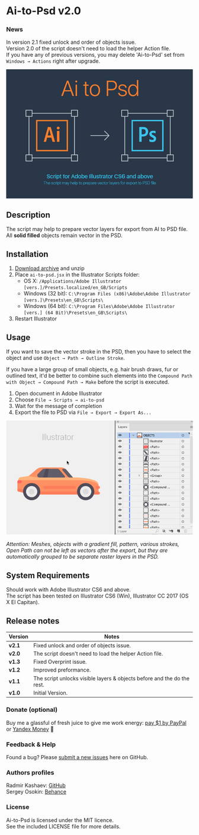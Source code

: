 # Ai-to-Psd v2.0
### News
In version 2.1 fixed unlock and order of objects issue.  
Version 2.0 of the script doesn't need to load the helper Action file.  
If you have any of previous versions, you may delete 'Ai-to-Psd' set from `Windows → Actions` right after upgrade.

![ai-to-psd](images/cover.jpg)

## Description
The script may help to prepare vector layers for export from AI to PSD file.  
All **solid filled** objects remain vector in the PSD.


## Installation 

1. [Download archive] and unzip
2. Place `ai-to-psd.jsx` in the Illustrator Scripts folder:
	- OS X: `/Applications/Adobe Illustrator [vers.]/Presets.localized/en_GB/Scripts`
	- Windows (32 bit): `C:\Program Files (x86)\Adobe\Adobe Illustrator [vers.]\Presets\en_GB\Scripts\`
	- Windows (64 bit): `C:\Program Files\Adobe\Adobe Illustrator [vers.] (64 Bit)\Presets\en_GB\Scripts\`
3. Restart Illustrator

[Download archive]: https://github.com/creold/ai-to-psd/archive/master.zip 

## Usage 

If you want to save the vector stroke in the PSD, then you have to select the object and use `Object → Path → Outline Stroke`. 

If you have a large group of small objects, e.g. hair brush draws, fur or outlined text, it'd be better to combine such elements into the `Compound Path with Object → Compound Path → Make` before the script is executed. 

1. Open document in Adobe Illustrator
2. Choose `File → Scripts → ai-to-psd`
3. Wait for the message of completion
4. Export the file to PSD via `File → Export → Export As...`

![ai-to-psd](images/usage.gif)

*Attention: Meshes, objects with a gradient fill, pattern, various strokes, Open Path can not be left as vectors after the export, but they are automatically grouped to be separate raster layers in the PSD.*

## System Requirements

Should work with Adobe Illustrator CS6 and above.   
The script has been tested on Illustrator CS6 (Win), Illustrator CC 2017 (OS X El Capitan).

## Release notes 

| Version | Notes |
| --- | --- |
| **v2.1** | Fixed unlock and order of objects issue. |
| **v2.0** | The script doesn't need to load the helper Action file. |
| **v1.3** | Fixed Overprint issue. |
| **v1.2** | Improved preformance. |
| **v1.1** | The script unlocks visible layers & objects before and the do the rest. |
| **v1.0** | Initial Version. | 

### Donate (optional)
Buy me a glassful of fresh juice to give me work energy: [pay $1 by PayPal] or [Yandex Money] 🙂

[pay $1 by PayPal]: https://paypal.me/osokin/1usd
[Yandex Money]: https://money.yandex.ru/to/410011149615582

### Feedback & Help

Found a bug? Please [submit a new issues](https://github.com/creold/ai-to-psd/issues) here on GitHub.

### Authors profiles
Radmir Kashaev: [GitHub](https://github.com/rkashaev)  
Sergey Osokin: [Behance](https://behance.net/creold) 

### License

Ai-to-Psd is licensed under the MIT licence.  
See the included LICENSE file for more details.